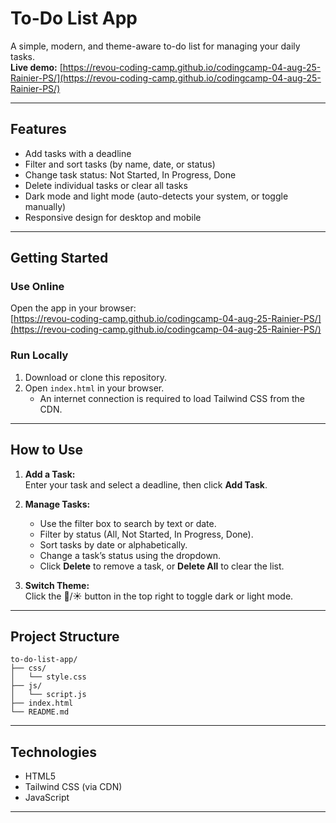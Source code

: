 # To-Do List App

A simple, modern, and theme-aware to-do list for managing your daily tasks.  
**Live demo:** [https://revou-coding-camp.github.io/codingcamp-04-aug-25-Rainier-PS/](https://revou-coding-camp.github.io/codingcamp-04-aug-25-Rainier-PS/)

---

## Features

- Add tasks with a deadline
- Filter and sort tasks (by name, date, or status)
- Change task status: Not Started, In Progress, Done
- Delete individual tasks or clear all tasks
- Dark mode and light mode (auto-detects your system, or toggle manually)
- Responsive design for desktop and mobile

---

## Getting Started

### Use Online
Open the app in your browser:  
[https://revou-coding-camp.github.io/codingcamp-04-aug-25-Rainier-PS/](https://revou-coding-camp.github.io/codingcamp-04-aug-25-Rainier-PS/)

### Run Locally
1. Download or clone this repository.
2. Open `index.html` in your browser.
   - An internet connection is required to load Tailwind CSS from the CDN.

---

## How to Use

1. **Add a Task:**  
   Enter your task and select a deadline, then click **Add Task**.

2. **Manage Tasks:**  
   - Use the filter box to search by text or date.
   - Filter by status (All, Not Started, In Progress, Done).
   - Sort tasks by date or alphabetically.
   - Change a task’s status using the dropdown.
   - Click **Delete** to remove a task, or **Delete All** to clear the list.

3. **Switch Theme:**  
   Click the 🌙/☀️ button in the top right to toggle dark or light mode.

---

## Project Structure

```
to-do-list-app/
├── css/
│   └── style.css
├── js/
│   └── script.js
├── index.html
└── README.md
```

---

## Technologies

- HTML5
- Tailwind CSS (via CDN)
- JavaScript

---
